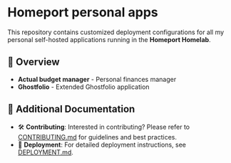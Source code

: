 # Homeport personal apps

This repository contains customized deployment configurations for all my personal self-hosted applications running in the **Homeport Homelab**.

## 🧭 Overview

- **Actual budget manager** - Personal finances manager
- **Ghostfolio** - Extended Ghostfolio application

## 📘 Additional Documentation

- 🛠️ **Contributing**: Interested in contributing? Please refer to [CONTRIBUTING.md](CONTRIBUTING.md) for guidelines and best practices.
- 🚀 **Deployment**: For detailed deployment instructions, see [DEPLOYMENT.md](DEPLOYMENT.md).
